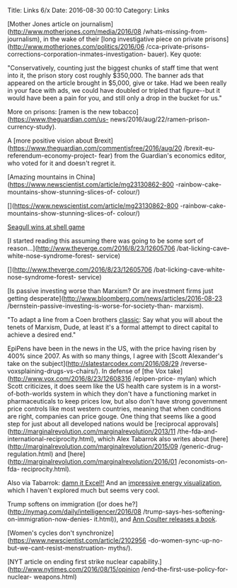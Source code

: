 Title: Links 6/x
Date: 2016-08-30 00:10
Category: Links

[Mother Jones article on
journalism](http://www.motherjones.com/media/2016/08
/whats-missing-from-
journalism),
in the wake of their [long investigative piece on private
prisons](http://www.motherjones.com/politics/2016/06
/cca-private-prisons-corrections-corporation-inmates-investigation-
bauer). Key
quote:

"Conservatively, counting just the biggest chunks of staff time that went into
it, the prison story cost roughly $350,000. The banner ads that appeared on
the article brought in $5,000, give or take. Had we been really in your face
with ads, we could have doubled or tripled that figure--but it would have been
a pain for you, and still only a drop in the bucket for us."

More on prisons: [ramen is the new
tobacco](https://www.theguardian.com/us-
news/2016/aug/22/ramen-prison-currency-study).

A [more positive vision about
Brexit](https://www.theguardian.com/commentisfree/2016/aug/20
/brexit-eu-referendum-economy-project-
fear) from
the Guardian's economics editor, who voted for it and doesn't regret it.

[Amazing mountains in
China](https://www.newscientist.com/article/mg23130862-800
-rainbow-cake-mountains-show-stunning-slices-of-
colour/)

[](https://www.newscientist.com/article/mg23130862-800
-rainbow-cake-mountains-show-stunning-slices-of-
colour/)

[Seagull wins at shell
game](https://twitter.com/ziyatong/status/767905800505454592)

[](https://twitter.com/ziyatong/status/767905800505454592)

[I started reading this assuming there was going to be some sort of
reason...](http://www.theverge.com/2016/8/23/12605706
/bat-licking-cave-white-nose-syndrome-forest-
service)

[](http://www.theverge.com/2016/8/23/12605706
/bat-licking-cave-white-nose-syndrome-forest-
service)

[Is passive investing worse than Marxism? Or are investment firms just getting
desperate](http://www.bloomberg.com/news/articles/2016-08-23
/bernstein-passive-investing-is-worse-for-society-than-
marxism).

"To adapt a line from a Coen brothers
[classic](http://www.imdb.com/title/tt0118715/trivia?tab%3Dqt%26ref_%3Dtt_trv_qu):
Say what you will about the tenets of Marxism, Dude, at least it's a formal
attempt to direct capital to achieve a desired end."

EpiPens have been in the news in the US, with the price having risen by 400%
since 2007. As with so many things, I agree with [Scott Alexander's take on
the subject](http://slatestarcodex.com/2016/08/29
/reverse-voxsplaining-drugs-vs-chairs/). In defense of [the Vox
take](http://www.vox.com/2016/8/23/12608316
/epipen-price-
mylan) which
Scott criticizes, it does seem like the US health care system is in a worst-
of-both-worlds system in which they don't have a functioning market in
pharmaceuticals to keep prices low, but also don't have strong government
price controls like most western countries, meaning that when conditions are
right, companies can price gouge. One thing that seems like a good step for
just about all developed nations would be [reciprocal
approvals](http://marginalrevolution.com/marginalrevolution/2013/11
/the-fda-and-international-reciprocity.html), which Alex Tabarrok also writes about
[here](http://marginalrevolution.com/marginalrevolution/2015/09
/generic-drug-regulation.html) and
[here](http://marginalrevolution.com/marginalrevolution/2016/01
/economists-on-fda-
reciprocity.html).

Also via Tabarrok: [damn it
Excel!!](https://twitter.com/ATabarrok/status/769217522986000384)
And an [impressive energy
visualization](http://energyliteracy.com/),
which I haven't explored much but seems very cool.

Trump softens on immigration ([or does
he?](http://nymag.com/daily/intelligencer/2016/08
/trump-says-hes-softening-on-immigration-now-denies-
it.html)),
and [Ann Coulter releases a
book](https://twitter.com/nycsouthpaw/status/768668751302692864).

[Women's cycles don't
synchronize](https://www.newscientist.com/article/2102956
-do-women-sync-up-no-but-we-cant-resist-menstruation-
myths/).

[NYT article on ending first strike nuclear
capability.](http://www.nytimes.com/2016/08/15/opinion
/end-the-first-use-policy-for-nuclear-
weapons.html)

